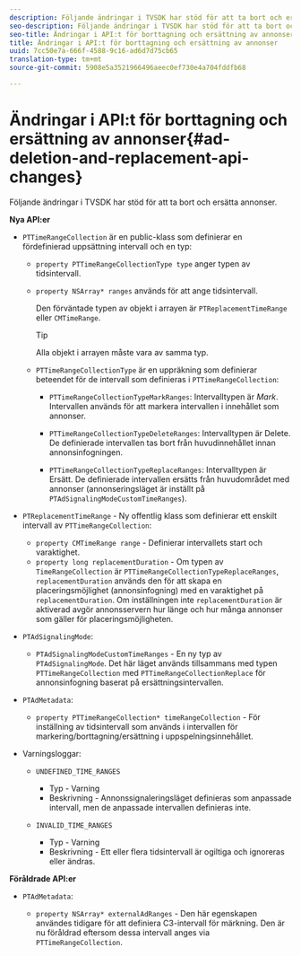 ```yaml
---
description: Följande ändringar i TVSDK har stöd för att ta bort och ersätta annonser.
seo-description: Följande ändringar i TVSDK har stöd för att ta bort och ersätta annonser.
seo-title: Ändringar i API:t för borttagning och ersättning av annonser
title: Ändringar i API:t för borttagning och ersättning av annonser
uuid: 7cc50e7a-666f-4588-9c16-ad6d7d75cb65
translation-type: tm+mt
source-git-commit: 5908e5a3521966496aeec0ef730e4a704fddfb68

---
```



# Ändringar i API:t för borttagning och ersättning av annonser{#ad-deletion-and-replacement-api-changes}

Följande ändringar i TVSDK har stöd för att ta bort och ersätta annonser.

**Nya API:er**

* `PTTimeRangeCollection` är en public-klass som definierar en fördefinierad uppsättning intervall och en typ:

   * `property PTTimeRangeCollectionType type` anger typen av tidsintervall.
   * `property NSArray* ranges` används för att ange tidsintervall.

      Den förväntade typen av objekt i arrayen är `PTReplacementTimeRange` eller `CMTimeRange`.

      >[!TIP]
      >
      >Alla objekt i arrayen måste vara av samma typ.

   * `PTTimeRangeCollectionType` är en uppräkning som definierar beteendet för de intervall som definieras i `PTTimeRangeCollection`:

      * `PTTimeRangeCollectionTypeMarkRanges`: Intervalltypen är *Mark*. Intervallen används för att markera intervallen i innehållet som annonser.

      * `PTTimeRangeCollectionTypeDeleteRanges`: Intervalltypen är Delete. De definierade intervallen tas bort från huvudinnehållet innan annonsinfogningen.
      * `PTTimeRangeCollectionTypeReplaceRanges`: Intervalltypen är Ersätt. De definierade intervallen ersätts från huvudområdet med annonser (annonseringsläget är inställt på `PTAdSignalingModeCustomTimeRanges`).

* `PTReplacementTimeRange` - Ny offentlig klass som definierar ett enskilt intervall av `PTTimeRangeCollection`:

   * `property CMTimeRange range` - Definierar intervallets start och varaktighet.
   * `property long replacementDuration` - Om typen av `TimeRangeCollection` är `PTTimeRangeCollectionTypeReplaceRanges`, `replacementDuration` används den för att skapa en placeringsmöjlighet (annonsinfogning) med en varaktighet på `replacementDuration`. Om inställningen inte `replacementDuration` är aktiverad avgör annonsservern hur länge och hur många annonser som gäller för placeringsmöjligheten.

* `PTAdSignalingMode`:

   * `PTAdSignalingModeCustomTimeRanges` - En ny typ av `PTAdSignalingMode`. Det här läget används tillsammans med typen `PTTimeRangeCollection` med `PTTimeRangeCollectionReplace` för annonsinfogning baserat på ersättningsintervallen.

* `PTAdMetadata`:

   * `property PTTimeRangeCollection* timeRangeCollection` - För inställning av tidsintervall som används i intervallen för markering/borttagning/ersättning i uppspelningsinnehållet.

* Varningsloggar:

   * `UNDEFINED_TIME_RANGES`

      * Typ - Varning
      * Beskrivning - Annonssignaleringsläget definieras som anpassade intervall, men de anpassade intervallen definieras inte.
   * `INVALID_TIME_RANGES`

      * Typ - Varning
      * Beskrivning - Ett eller flera tidsintervall är ogiltiga och ignoreras eller ändras.


**Föråldrade API:er**

* `PTAdMetadata`:

   * `property NSArray* externalAdRanges` - Den här egenskapen användes tidigare för att definiera C3-intervall för märkning. Den är nu föråldrad eftersom dessa intervall anges via `PTTimeRangeCollection`.

